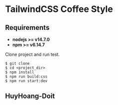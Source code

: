 # TailwindCSS Coffee Style

## Requirements

- **nodejs >= v14.7.0**
- **npm >= v6.14.7**

Clone project and run test.

```
$ git clone
$ cd <project_dir>
$ npm install
$ npm run build:css
$ npm run start:dev
```

## HuyHoang-Doit
